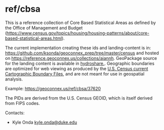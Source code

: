 ref/cbsa
===

This is a reference collection of Core Based Statistical Areas as defined by the Office of Management and Budget (https://www.census.gov/topics/housing/housing-patterns/about/core-based-statistical-areas.html).

The current implementation creating these ids and landing-content is in: https://github.com/ksonda/geoconnex_prep/tree/master/census and hosted on https://reference.geoconnex.us/collections/aiannh. GeoPackage source for the landing content is available in [hydroshare.](https://www.hydroshare.org/resource/3295a17b4cc24d34bd6a5c5aaf753c50/data/contents/cbsa.gpkg).  Geographic boundaries are optimized for web viewing as produced by the [U.S. Census current Cartographic Boundary Files](https://www.census.gov/geographies/mapping-files/time-series/geo/cartographic-boundary.html), and are not meant for use in geospatial analysis.

Example:
https://geoconnex.us/ref/cbsa/37620

The PIDs are derived from the U.S. Census GEOID, which is itself derived from FIPS codes. 

Contacts: 
* Kyle Onda <kyle.onda@duke.edu>


